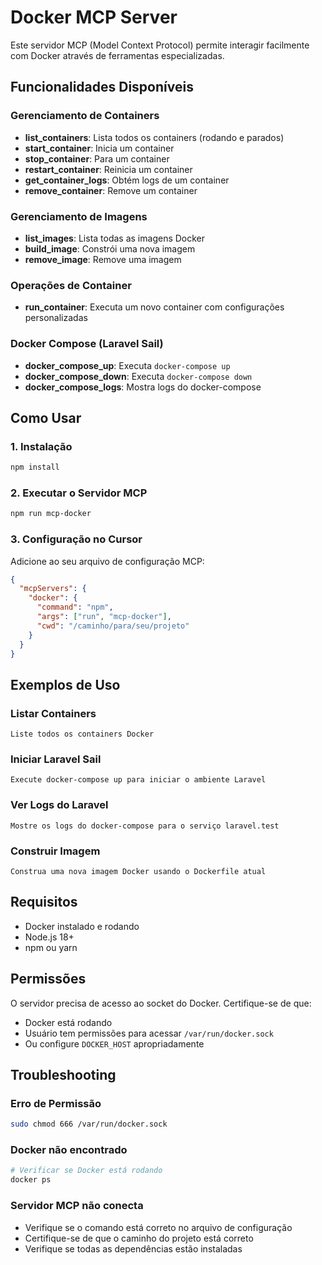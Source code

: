 # Docker MCP Server

Este servidor MCP (Model Context Protocol) permite interagir facilmente com Docker através de ferramentas especializadas.

## Funcionalidades Disponíveis

### Gerenciamento de Containers
- **list_containers**: Lista todos os containers (rodando e parados)
- **start_container**: Inicia um container
- **stop_container**: Para um container
- **restart_container**: Reinicia um container
- **get_container_logs**: Obtém logs de um container
- **remove_container**: Remove um container

### Gerenciamento de Imagens
- **list_images**: Lista todas as imagens Docker
- **build_image**: Constrói uma nova imagem
- **remove_image**: Remove uma imagem

### Operações de Container
- **run_container**: Executa um novo container com configurações personalizadas

### Docker Compose (Laravel Sail)
- **docker_compose_up**: Executa `docker-compose up`
- **docker_compose_down**: Executa `docker-compose down`
- **docker_compose_logs**: Mostra logs do docker-compose

## Como Usar

### 1. Instalação
```bash
npm install
```

### 2. Executar o Servidor MCP
```bash
npm run mcp-docker
```

### 3. Configuração no Cursor
Adicione ao seu arquivo de configuração MCP:

```json
{
  "mcpServers": {
    "docker": {
      "command": "npm",
      "args": ["run", "mcp-docker"],
      "cwd": "/caminho/para/seu/projeto"
    }
  }
}
```

## Exemplos de Uso

### Listar Containers
```
Liste todos os containers Docker
```

### Iniciar Laravel Sail
```
Execute docker-compose up para iniciar o ambiente Laravel
```

### Ver Logs do Laravel
```
Mostre os logs do docker-compose para o serviço laravel.test
```

### Construir Imagem
```
Construa uma nova imagem Docker usando o Dockerfile atual
```

## Requisitos

- Docker instalado e rodando
- Node.js 18+ 
- npm ou yarn

## Permissões

O servidor precisa de acesso ao socket do Docker. Certifique-se de que:
- Docker está rodando
- Usuário tem permissões para acessar `/var/run/docker.sock`
- Ou configure `DOCKER_HOST` apropriadamente

## Troubleshooting

### Erro de Permissão
```bash
sudo chmod 666 /var/run/docker.sock
```

### Docker não encontrado
```bash
# Verificar se Docker está rodando
docker ps
```

### Servidor MCP não conecta
- Verifique se o comando está correto no arquivo de configuração
- Certifique-se de que o caminho do projeto está correto
- Verifique se todas as dependências estão instaladas
